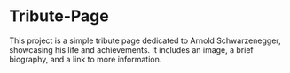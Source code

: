 # Tribute-Page
This project is a simple tribute page dedicated to Arnold Schwarzenegger, showcasing his life and achievements. It includes an image, a brief biography, and a link to more information.
